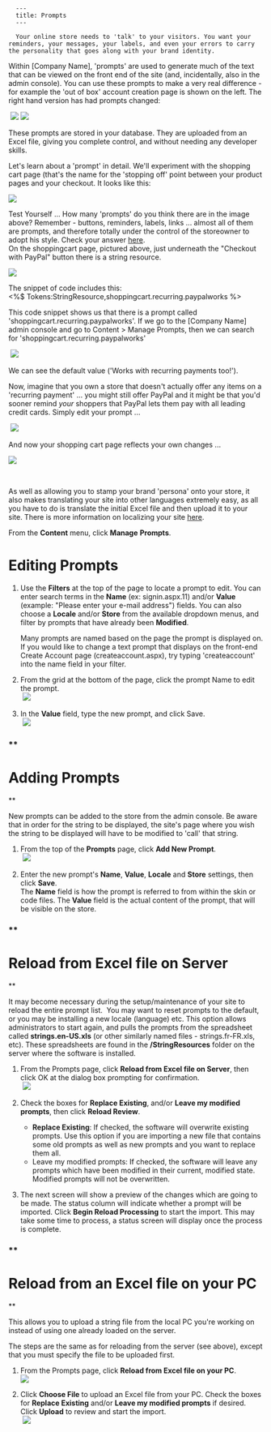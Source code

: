 
      ---
      title: Prompts
      ---

      Your online store needs to 'talk' to your visitors. You want your reminders, your messages, your labels, and even your errors to carry the personality that goes along with your brand identity.  
  
Within \[Company Name\], 'prompts' are used to generate much of the text that can be viewed on the front end of the site (and, incidentally, also in the admin console). You can use these prompts to make a very real difference - for example the 'out of box' account creation page is shown on the left. The right hand version has had prompts changed:  
  
  
 ![](images/1417521585097.png) ![](images/1417522578539.png)  
  
  
These prompts are stored in your database. They are uploaded from an Excel file, giving you complete control, and without needing any developer skills.  
  
Let's learn about a 'prompt' in detail. We'll experiment with the shopping cart page (that's the name for the 'stopping off' point between your product pages and your checkout. It looks like this:  
  

 ![](images/1417492416018.png) 

  
  
​Test Yourself ... How many 'prompts' do you think there are in the image above? Remember - buttons, reminders, labels, links ... almost all of them are prompts, and therefore totally under the control of the storeowner to adopt his style. Check your answer [here](default.aspx?pageid=miscellany).   
On the shoppingcart page, pictured above, just underneath the "Checkout with PayPal" button there is a string resource.  
  

 ![](images/1417494667978.png) 

  
  
The snippet of code includes this:   
<%$ Tokens:StringResource,shoppingcart.recurring.paypalworks %>  
  
This code snippet shows us that there is a prompt called 'shoppingcart.recurring.paypalworks'. If we go to the \[Company Name\] admin console and go to Content > Manage Prompts, then we can search for 'shoppingcart.recurring.paypalworks'  
  
 ![](images/1417494800626.png)  
  
  
We can see the default value ('Works with recurring payments too!').  
  
Now, imagine that you own a store that doesn't actually offer any items on a 'recurring payment' ... you might still offer PayPal and it might be that you'd sooner remind _your_ shoppers that PayPal lets them pay with all leading credit cards. Simply edit your prompt ...  
  
 ![](images/1417495073457.png)  
  
And now your shopping cart page reflects your own changes ...  
  
  
  

 ![](images/1417495202671.png)

  
   
  
  
As well as allowing you to stamp your brand 'persona' onto your store, it also makes translating your site into other languages extremely easy, as all you have to do is translate the initial Excel file and then upload it to your site. There is more information on localizing your site [here](default.aspx?pageid=locale_settings).   
  
From the **Content** menu, click **Manage** **Prompts**.  

Editing Prompts
===============

1.  Use the **Filters** at the top of the page to locate a prompt to edit. You can enter search terms in the **Name** (ex: signin.aspx.11) and/or **Value** (example: "Please enter your e-mail address") fields. You can also choose a **Locale** and/or **Store** from the available dropdown menus, and filter by prompts that have already been **Modified**.  
      
    Many prompts are named based on the page the prompt is displayed on. If you would like to change a text prompt that displays on the front-end Create Account page (createaccount.aspx), try typing 'createaccount' into the name field in your filter.  
      
    
2.  From the grid at the bottom of the page, click the prompt Name to edit the prompt.  
     ![](images/1415033571372.png)  
      
    
3.  In the **Value** field, type the new prompt, and click Save.  
     ![](images/1415033646001.png)

  

### **

Adding Prompts
==============

**

New prompts can be added to the store from the admin console. Be aware that in order for the string to be displayed, the site's page where you wish the string to be displayed will have to be modified to 'call' that string.  

1.  From the top of the **Prompts** page, click **Add New Prompt**.  
     ![](images/1415033908892.png)  
      
    
2.  Enter the new prompt's **Name**, **Value**, **Locale** and **Store** settings, then click **Save**.  
    The **Name** field is how the prompt is referred to from within the skin or code files. The **Value** field is the actual content of the prompt, that will be visible on the store. 

### **

Reload from Excel file on Server
================================

**

It may become necessary during the setup/maintenance of your site to reload the entire prompt list.  You may want to reset prompts to the default, or you may be installing a new locale (language) etc. This option allows administrators to start again, and pulls the prompts from the spreadsheet called **strings.en-US.xls** (or other similarly named files - strings.fr-FR.xls, etc). These spreadsheets are found in the **/StringResources** folder on the server where the software is installed.  
  

1.  From the Prompts page, click **Reload from Excel file on Server**, then click OK at the dialog box prompting for confirmation.  
     ![](images/1415034273469.png)  
      
    
2.  Check the boxes for **Replace Existing**, and/or **Leave my modified prompts**, then click **Reload Review**.
    *   **Replace Existing**: If checked, the software will overwrite existing prompts. Use this option if you are importing a new file that contains some old prompts as well as new prompts and you want to replace them all.
    *   Leave my modified prompts: If checked, the software will leave any prompts which have been modified in their current, modified state. Modified prompts will not be overwritten.  
          
        
3.  The next screen will show a preview of the changes which are going to be made. The status column will indicate whether a prompt will be imported. Click **Begin Reload Processing** to start the import. This may take some time to process, a status screen will display once the process is complete.

  

### **

Reload from an Excel file on your PC
====================================

**

This allows you to upload a string file from the local PC you're working on instead of using one already loaded on the server.  
  
The steps are the same as for reloading from the server (see above), except that you must specify the file to be uploaded first.  

1.  From the Prompts page, click **Reload from Excel file on your PC**.  
    ![](images/1415042299956.png)  
      
    
2.  Click **Choose File** to upload an Excel file from your PC. Check the boxes for **Replace Existing** and/or **Leave my modified prompts** if desired. Click **Upload** to review and start the import.  
     ![](images/1415042431913.png)
      